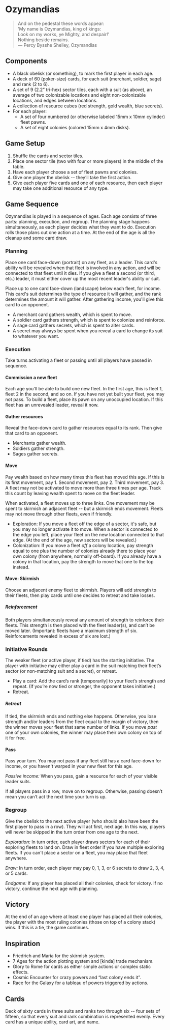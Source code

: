 # Ozymandias
> And on the pedestal these words appear:  
> ’My name is Ozymandias, king of kings:  
> Look on my works, ye Mighty, and despair!’  
> Nothing beside remains.  
> — Percy Bysshe Shelley, Ozymandias

## Components
* A black obelisk (or something), to mark the first player in each age.
* A deck of 60 (poker-size) cards, for each suit (merchant, soldier, sage) and rank (2 to 6).
* A set of 9 (2.2” tri-hex) sector tiles, each with a suit (as above), an average of two colonizable locations and eight non-colonizable locations, and edges between locations.
* A collection of resource cubes (red strength, gold wealth, blue secrets).
* For each player:
  * A set of four numbered (or otherwise labeled 15mm x 10mm cylinder) fleet pawns.
  * A set of eight colonies (colored 15mm x 4mm disks).

## Game Setup
1. Shuffle the cards and sector tiles.
2. Place one sector tile (two with four or more players) in the middle of the table.
3. Have each player choose a set of fleet pawns and colonies.
4. Give one player the obelisk -- they’ll take the first action.
5. Give each player five cards and one of each resource, then each player may take one additional resource of any type.

## Game Sequence
Ozymandias is played in a sequence of ages.  Each age consists of three parts: planning, execution, and regroup.  The planning stage happens simultaneously, as each player decides what they want to do.  Execution rolls those plans out one action at a time.  At the end of the age is all the cleanup and some card draw.

### Planning
Place one card face-down (portrait) on any fleet, as a leader.  This card's ability will be revealed when that fleet is involved in any action, and will be connected to that fleet until it dies.  If you give a fleet a second (or third, etc.) leader, it must either cover up the most recent leader's ability or suit.

Place up to one card face-down (landscape) below each fleet, for income.  This card's suit determines the type of resource it will gather, and the rank determines the amount it will gather.  After gathering income, you'll give this card to an opponent.

* A merchant card gathers wealth, which is spent to move.
* A soldier card gathers strength, which is spent to colonize and reinforce.
* A sage card gathers secrets, which is spent to alter cards.
* A secret may always be spent when you reveal a card to change its suit to whatever you want.

### Execution
Take turns activating a fleet or passing until all players have passed in sequence.

#### Commission a new fleet
Each age you'll be able to build one new fleet.  In the first age, this is fleet 1, fleet 2 in the second, and so on.  If you have not yet built your fleet, you may not pass.  To build a fleet, place its pawn on any unoccupied location.  If this fleet has an unrevealed leader, reveal it now.

#### Gather resources
Reveal the face-down card to gather resources equal to its rank.  Then give that card to an opponent.

 * Merchants gather wealth.
 * Soldiers gather strength.
 * Sages gather secrets.

#### Move
Pay wealth based on how many times this fleet has moved this age.  If this is its first movement, pay 1.  Second movement, pay 2.  Third movement, pay 3.  A fleet may not be activated to move more than three times per age.  Track this count by leaving wealth spent to move on the fleet leader.

When activated, a fleet moves up to three links.  One movement may be spent to skirmish an adjacent fleet -- but a skirmish ends movement.  Fleets may not move through other fleets, even if friendly.

* Exploration: If you move a fleet off the edge of a sector, it's safe, but you may no longer activate it to move.  When a sector is connected to the edge you left, place your fleet on the new location connected to that edge.  (At the end of the age, new sectors will be revealed.)
* Colonization: If you move a fleet _off_ a colony location, pay strength equal to one plus the number of colonies already there to place your own colony (from anywhere, normally off-board).  If you already have a colony in that location, pay the strength to move that one to the top instead.

#### Move: Skirmish
Choose an adjacent enemy fleet to skirmish.  Players will add strength to their fleets, then play cards until one decides to retreat and take losses.

##### Reinforcement
Both players simultaneously reveal any amount of strength to reinforce their fleets. This strength is then placed with the fleet leader(s), and can’t be moved later.  (Important: fleets have a maximum strength of six.  Reinforcements revealed in excess of six are lost.)

### Initiative Rounds
The weaker fleet (or active player, if tied) has the starting initiative.  The player with initiative may either play a card in the suit matching their fleet’s sector (or non-matching suit and a secret), or retreat.

* Play a card: Add the card’s rank [temporarily] to your fleet’s strength and repeat.  (If you’re now tied or stronger, the opponent takes initiative.)
* Retreat.

##### Retreat
If tied, the skirmish ends and nothing else happens.  Otherwise, you lose strength and/or leaders from the fleet equal to the margin of victory, then the winner moves your fleet that same number of links.  If you move _past_ one of your own colonies, the winner may place their own colony on top of it for free.

#### Pass
Pass your turn.  You may not pass if any fleet still has a card face-down for income, or you haven't warped in your new fleet for this age.

*Passive income:* When you pass, gain a resource for each of your visible leader suits.

If all players pass in a row, move on to regroup.  Otherwise, passing doesn’t mean you can’t act the next time your turn is up.

### Regroup
Give the obelisk to the next active player (who should also have been the first player to pass in a row).  They will act first, next age.  In this way, players will never be skipped in the turn order from one age to the next.

*Exploration:* In turn order, each player draws sectors for each of their exploring fleets to land on.  Draw in fleet order if you have multiple exploring fleets.  If you can't place a sector on a fleet, you may place that fleet anywhere.

*Draw:* In turn order, each player may pay 0, 1, 3, or 6 secrets to draw 2, 3, 4, or 5 cards.

*Endgame:* If any player has placed all their colonies, check for victory.  If no victory, continue the next age with planning.

## Victory
At the end of an age where at least one player has placed all their colonies, the player with the most ruling colonies (those on top of a colony stack) wins. If this is a tie, the game continues.

## Inspiration
* Friedrich and Maria for the skirmish system.
* 7 Ages for the action plotting system and [kinda] trade mechanism.
* Glory to Rome for cards as either simple actions or complex static effects.
* Cosmic Encounter for crazy powers and “last colony ends it”.
* Race for the Galaxy for a tableau of powers triggered by actions.

## Cards
Deck of sixty cards in three suits and ranks two through six -- four sets of fifteen, so that every suit and rank combination is represented evenly.  Every card has a unique ability, card art, and name.

